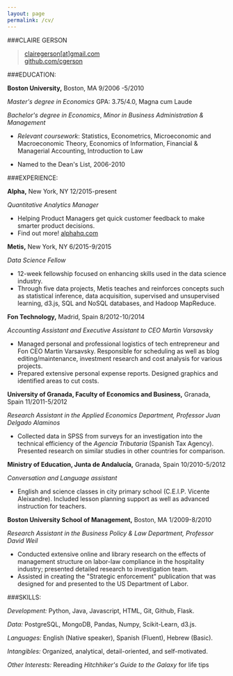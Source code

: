 ```yaml
---
layout: page
permalink: /cv/
---
```


###CLAIRE GERSON

> [clairegerson[at]gmail.com](mailto:clairegerson@gmail.com)  
> [github.com/cgerson](http://www.github.com/cgerson)  


###EDUCATION:

**Boston University,** Boston, MA                                                                9/2006 -5/2010

_Master's degree in Economics_ GPA: 3.75/4.0, Magna cum Laude

_Bachelor's degree in Economics_, _Minor in Business Administration & Management_

- _Relevant coursework_: Statistics, Econometrics, Microeconomic and Macroeconomic Theory, Economics of Information, Financial & Managerial Accounting, Introduction to Law

- Named to the Dean's List, 2006-2010

###EXPERIENCE:

**Alpha,** New York, NY
12/2015-present

_Quantitative Analytics Manager_

- Helping Product Managers get quick customer feedback to make smarter product decisions.
- Find out more! <a href="http://alphahq.com">alphahq.com</a>

**Metis,** New York, NY                                                                        6/2015-9/2015

_Data Science Fellow_

- 12-week fellowship focused on enhancing skills used in the data science industry.
- Through five data projects, Metis teaches and reinforces concepts such as statistical inference, data acquisition, supervised and unsupervised learning, d3.js, SQL and NoSQL databases, and Hadoop MapReduce.

**Fon Technology,** Madrid, Spain                                                                8/2012-10/2014

_Accounting Assistant and Executive Assistant to CEO Martin Varsavsky_

- Managed personal and professional logistics of tech entrepreneur and Fon CEO Martin Varsavsky. Responsible for scheduling as well as blog editing/maintenance, investment research and cost analysis for various projects.
- Prepared extensive personal expense reports. Designed graphics and identified areas to cut costs.

**University of Granada, Faculty of Economics and Business,** Granada, Spain                11/2011-5/2012

_Research Assistant in the Applied Economics Department, Professor Juan Delgado Alaminos_

- Collected data in SPSS from surveys for an investigation into the technical efficiency of the _Agencia Tributaria_ (Spanish Tax Agency). Presented research on similar studies in other countries for comparison.

**Ministry of Education, Junta de Andalucía,** Granada, Spain                                10/2010-5/2012

_Conversation and Language assistant_

- English and science classes in city primary school (C.E.I.P. Vicente Aleixandre). Included lesson planning support as well as advanced instruction for teachers.

**Boston University School of Management,** Boston, MA                                        1/2009-8/2010

_Research Assistant in the Business Policy & Law Department, Professor David Weil_

- Conducted extensive online and library research on the effects of management structure on labor-law compliance in the hospitality industry; presented detailed research to investigation team.
- Assisted in creating the "Strategic enforcement" publication that was designed for and presented to the US Department of Labor.

###SKILLS:

_Development:_  Python, Java, Javascript, HTML, Git, Github, Flask.

_Data:_ PostgreSQL, MongoDB, Pandas, Numpy, Scikit-Learn, d3.js.

_Languages:_  English (Native speaker), Spanish (Fluent), Hebrew (Basic).

_Intangibles:_ Organized, analytical, detail-oriented, and self-motivated.

_Other Interests:_ Rereading <i>Hitchhiker's Guide to the Galaxy</i> for life tips
